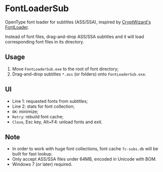 # FontLoaderSub

OpenType font loader for subtitles (ASS/SSA), inspired by [CryptWizard's FontLoader](https://bitbucket.org/cryptw/fontloader).

Instead of font files, drag-and-drop ASS/SSA subtitles and it will load corresponding font files in its directory.

## Usage

1. Move `FontLoaderSub.exe` to the root of font directory;
1. Drag-and-drop subtitles `*.ass` (or folders) onto `FontLoaderSub.exe`.

## UI

* Line 1: requested fonts from subtitles;
* Line 2: stats for font collection;
* `OK`: minimize;
* `Retry`: rebuild font cache;
* `Close`, Esc key, Alt+F4: unload fonts and exit.

## Note

* In order to work with huge font collections, font cache `fc-subs.db` will be built for fast lookup.
* Only accept ASS/SSA files under 64MB, encoded in Unicode with BOM.
* Windows 7 (or later) required.
